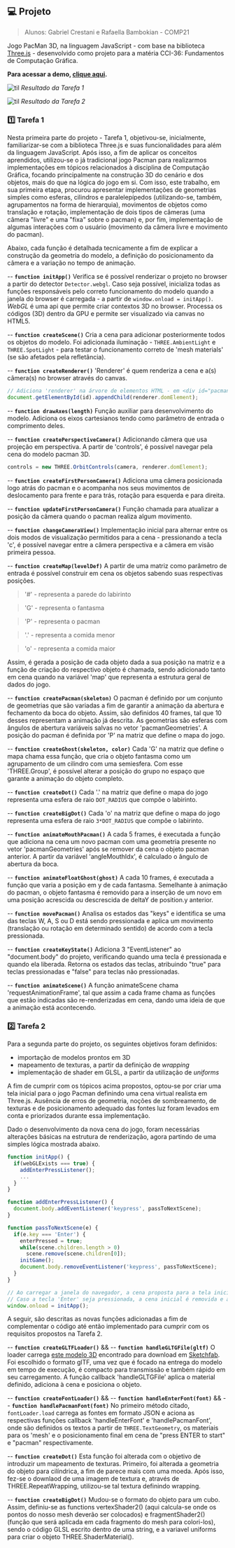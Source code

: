 ## :computer: **Projeto**
> Alunos: Gabriel Crestani e Rafaella Bambokian - COMP21

Jogo PacMan 3D, na linguagem JavaScript - com base na biblioteca [Three.js](https://threejs.org/) - desenvolvido como projeto para a matéria CCI-36: Fundamentos de Computação Gráfica.

**Para acessar a demo, [clique aqui](https://bambokianr.github.io/pacman-threejs/).**

![til](./pacmangif_tarefa1.gif)
_Resultado da Tarefa 1_

![til](./pacmangif_tarefa2.gif)
_Resultado da Tarefa 2_


### :one: Tarefa 1
Nesta primeira parte do projeto - Tarefa 1, objetivou-se, inicialmente, familiarizar-se com a biblioteca Three.js e suas funcionalidades para além da linguagem JavaScript. Após isso, a fim de aplicar os conceitos aprendidos, utilizou-se o já tradicional jogo Pacman para realizarmos implementações em tópicos relacionados à disciplina de Computação Gráfica, focando principalmente na construção 3D do cenário e dos objetos, mais do que na lógica do jogo em si.
Com isso, este trabalho, em sua primeira etapa, procurou apresentar implementações de geometrias simples como esferas, cilindros e paralelepípedos (utilizando-se, também, agrupamentos na forma de hierarquia), movimentos de objetos como translação e rotação, implementação de dois tipos de câmeras (uma câmera "livre" e uma "fixa" sobre o pacman) e, por fim, implementação de algumas interações com o usuário (movimento da câmera livre e movimento do pacman).

Abaixo, cada função é detalhada tecnicamente a fim de explicar a construção da geometria do modelo, a definição do posicionamento da câmera e a variação no tempo de animação.

-- **`function initApp()`**
Verifica se é possível renderizar o projeto no browser a partir do detector `Detector.webgl`. Caso seja possível, inicializa todas as funções responsáveis pelo correto funcionamento do modelo quando a janela do browser é carregada - a partir de `window.onload = initApp()`. 
_WebGL_ é uma api que permite criar contextos 3D no browser. Processa os códigos (3D) dentro da GPU e permite ser visualizado via canvas no HTML5.

-- **`function createScene()`**
Cria a cena para adicionar posteriormente todos os objetos do modelo. 
Foi adicionada iluminação - `THREE.AmbientLight` e `THREE.SpotLight` - para testar o funcionamento correto de 'mesh materials' (se são afetados pela refletância).

-- **`function createRenderer()`**
'Renderer' é quem renderiza a cena e a(s) câmera(s) no browser através do canvas.
```js
// Adiciona 'renderer' na árvore de elementos HTML - em <div id="pacman-3d">
document.getElementById(id).appendChild(renderer.domElement);
```

-- **`function drawAxes(length)`**
Função auxiliar para desenvolvimento do modelo. Adiciona os eixos cartesianos tendo como parâmetro de entrada o comprimento deles.

-- **`function createPerspectiveCamera()`**
Adicionando câmera que usa projeção em perspectiva. A partir de 'controls', é possível navegar pela cena do modelo pacman 3D.
```js
controls = new THREE.OrbitControls(camera, renderer.domElement);
```

-- **`function createFirstPersonCamera()`**
Adiciona uma câmera posicionada logo atrás do pacman e o acompanha nos seus movimentos de deslocamento para frente e para trás, rotação para esquerda e para direita.

-- **`function updateFirstPersonCamera()`**
Função chamada para atualizar a posição da câmera quando o pacman realiza algum movimento.

-- **`function changeCameraView()`**
Implementação inicial para alternar entre os dois modos de visualização permitidos para a cena - pressionando a tecla 'c', é possível navegar entre a câmera perspectiva e a câmera em visão primeira pessoa.

-- **`function createMap(levelDef)`**
A partir de uma matriz como parâmetro de entrada é possível construir em cena os objetos sabendo suas respectivas posições.
> '#' - representa a parede do labirinto

> 'G' - representa o fantasma

> 'P' - representa o pacman

> '.' - representa a comida menor

> 'o' - representa a comida maior

Assim, é gerada a posição de cada objeto dada a sua posição na matriz e a função de criação do respectivo objeto é chamada, sendo adicionado tanto em cena quando na variável 'map' que representa a estrutura geral de dados do jogo. 

-- **`function createPacman(skeleton)`**
O pacman é definido por um conjunto de geometrias que são variadas a fim de garantir a animação da abertura e fechamento da boca do objeto. Assim, são definidos 40 frames, tal que 10 desses representam a animação já descrita. 
As geometrias são esferas com ângulos de abertura variáveis salvas no vetor 'pacmanGeometries'.
A posição do pacman é definida por 'P' na matriz que define o mapa do jogo.

-- **`function createGhost(skeleton, color)`**
Cada 'G' na matriz que define o mapa chama essa função, que cria o objeto fantasma como um agrupamento de um cilindro com uma semiesfera. Com esse 'THREE.Group', é possível alterar a posição do grupo no espaço que garante a animação do objeto completo. 

-- **`function createDot()`**
Cada '.' na matriz que define o mapa do jogo representa uma esfera de raio `DOT_RADIUS` que compõe o labirinto. 

-- **`function createBigDot()`**
Cada 'o' na matriz que define o mapa do jogo representa uma esfera de raio `3*DOT_RADIUS` que compõe o labirinto. 

-- **`function animateMouthPacman()`**
A cada 5 frames, é executada a função que adiciona na cena um novo pacman com uma geometria presente no vetor 'pacmanGeometries' após se remover da cena o objeto pacman anterior. A partir da variável 'angleMouthIdx', é calculado o ângulo de abertura da boca.


-- **`function animateFloatGhost(ghost)`**
A cada 10 frames, é executada a função que varia a posição em y de cada fantasma. Semelhante à animação do pacman, o objeto fantasma é removido para a inserção de um novo em uma posição acrescida ou descrescida de deltaY de position.y anterior.

-- **`function movePacman()`**
Analisa os estados das "keys" e identifica se uma das teclas W, A, S ou D está sendo pressionada e aplica um movimento (translação ou rotação em determinado sentido) de acordo com a tecla pressionada.

-- **`function createKeyState()`**
Adiciona 3 "EventListener" ao "document.body" do projeto, verificando quando uma tecla é pressionada e quando ela liberada. Retorna os estados das teclas, atribuindo "true" para teclas pressionadas e "false" para teclas não pressionadas.

-- **`function animateScene()`**
A função animateScene chama 'requestAnimationFrame', tal que assim a cada frame chama as funções que estão indicadas são re-renderizadas em cena, dando uma ideia de que a animação está acontecendo.

### :two: Tarefa 2
Para a segunda parte do projeto, os seguintes objetivos foram definidos:
 - importação de modelos prontos em 3D
 - mapeamento de texturas, a partir da definição de _wrapping_
 - implementação de shader em GLSL, a partir da utilização de _uniforms_

A fim de cumprir com os tópicos acima propostos, optou-se por criar uma tela inicial para o jogo Pacman definindo uma cena virtual realista em Three.js. Ausência de erros de geometria, noções de sombreamento, de texturas e de posicionamento adequado das fontes luz foram levados em conta e priorizados durante essa implementação.

Dado o desenvolvimento da nova cena do jogo, foram necessárias alterações básicas na estrutura de renderização, agora partindo de uma simples lógica mostrada abaixo.
```js
function initApp() {
  if(webGLExists === true) {
    addEnterPressListener();
    ...
  }
}

function addEnterPressListener() {
  document.body.addEventListener('keypress', passToNextScene);
}

function passToNextScene(e) {
  if(e.key === 'Enter') {
    enterPressed = true;
    while(scene.children.length > 0)  
      scene.remove(scene.children[0]); 
    initGame();
    document.body.removeEventListener('keypress', passToNextScene);
  }
}

// Ao carregar a janela do navegador, a cena proposta para a tela inicial é construída
// Caso a tecla 'Enter' seja pressionada, a cena inicial é removida e a cena do jogo é então renderizada
window.onload = initApp();
```

A seguir, são descritas as novas funções adicionadas a fim de complementar o código até então implementado para cumprir com os requisitos propostos na Tarefa 2.

-- **`function createGLTFLoader()`** && -- **`function handleGLTGFile(gltf)`** O loader carrega [este modelo 3D](https://sketchfab.com/3d-models/ms-pac-man-arcade-24f9ac126fb24e27b98e9dc7db4a79f9) encontrado para download em [Sketchfab](https://sketchfab.com/3d-models?features=downloadable&sort_by=-likeCount). Foi escolhido o formato glTF, uma vez que é focado na entrega do modelo em tempo de execução, é compacto para transmissão e também rápido em seu carregamento. A função callback 'handleGLTGFile' aplica o material definido, adiciona à cena e posiciona o objeto.

-- **`function createFontLoader()`** && -- **`function handleEnterFont(font)`** && -- **`function handlePacmanFont(font)`**
No primeiro método citado, `fontLoader.load` carrega as fontes em formato JSON e aciona as respectivas funções callback 'handleEnterFont' e 'handlePacmanFont', onde são definidos os textos a partir de `THREE.TextGeometry`, os materiais para os 'mesh' e o posicionamento final em cena de "press ENTER to start" e "pacman" respectivamente.

-- **`function createDot()`** 
Esta função foi alterada com o objetivo de introduzir um mapeamento de texturas. Primeiro, foi alterada a geometria do objeto para cilíndrica, a fim de parece mais com uma moeda. Após isso, fez-se o downlaod de uma imagem de textura e, através de THREE.RepeatWrapping, utilizou-se tal textura definindo wrapping.

-- **`function createBigDot()`**
Mudou-se o formato do objeto para um cubo. Assim, definiu-se as functions vertexShader2() (aqui calcula-se onde os pontos do nosso mesh deverão ser colocados) e fragmentShader2() (função que será aplicada em cada fragmento do mesh para colori-los), sendo o código GLSL escrito dentro de uma string, e a variavel uniforms para criar o objeto THREE.ShaderMaterial().
